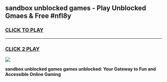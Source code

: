
## sandbox unblocked games - Play Unblocked Gmaes & Free #nfl8y
<h3>
<a href="https://news.freeplayer.one?title=sandbox_unblocked_games&ref=03M">CLICK TO PLAY</a></h3>
<hr>

<h3>
<a href="https://news.freeplayer.one?title=sandbox_unblocked_games&ref=03M">CLICK 2 PLAY</a>
  
</h3>

<a href="https://news.freeplayer.one?title=sandbox_unblocked_games&ref=03M"><img src="https://clearcache.store/games.png"></a>


**sandbox unblocked games games unblocked: Your Gateway to Fun and Accessible Online Gaming**
